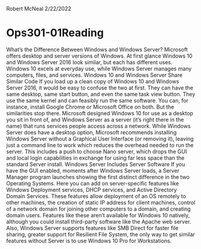 Robert McNeal 2/22/2022
# Ops301-01Reading
What’s the Difference Between Windows and Windows Server?    Microsoft offers desktop and server versions of Windows. At first glance Windows 10 and Windows Server 2016 look similar, but each has different uses. Windows 10 excels at everyday use, while Windows Server manages many computers, files, and services.     Windows 10 and Windows Server Share Similar Code If you load up a clean copy of Windows 10 and Windows Server 2016, it would be easy to confuse the two at first. They can have the same desktop, same start button, and even the same task view button. They use the same kernel and can feasibly run the same software. You can, for instance, install Google Chrome or Microsoft Office on both.  But the similarities stop there. Microsoft designed Windows 10 for use as a desktop you sit in front of, and Windows Server as a server (it’s right there in the name) that runs services people access across a network. While Windows Server does have a desktop option, Microsoft recommends installing Windows Server without a Graphical User Interface (or removing it), leaving just a command line to work which reduces the overhead needed to run the server. This includes a push to choose Nano server, which drops the GUI and local login capabilities in exchange for using far less space than the standard Server install.  Windows Server Includes Server Software    If you have the GUI enabled, moments after Windows Server loads, a Server Manager program launches showing the first distinct difference in the two Operating Systems. Here you can add on server-specific features like Windows Deployment services, DHCP services, and Active Directory Domain Services. These features allow deployment of an OS remotely to other machines, the creation of static IP address for client machines, control of a network domain for joining other computers to a domain, and creating domain users. Features like these aren’t available for Windows 10 natively, although you could install third-party software like the Apache web server.  Also, Windows Server supports features like SMB Direct for faster file sharing, greater support for Resilient File System, the only way to get similar features without Server is to use Windows 10 Pro for Workstations.
